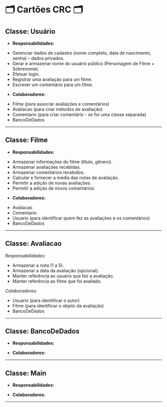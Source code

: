 # 🗂️ Cartões CRC 🗂️

## Classe: Usuário
- **Responsabilidades:**
* Gerenciar dados de cadastro (nome completo, data de nascimento, senha) – dados privados.
* Gerar e armazenar nome do usuário público (Personagem de Filme + Sobrenome).
* Efetuar login.
* Registrar uma avaliação para um filme.
* Escrever um comentário para um filme.
     
- **Colaboradores:**
* Filme (para associar avaliações e comentários)
* Avaliacao (para criar métodos de avaliação)
* Comentario (para criar comentário - se for uma classe separada)
* BancoDeDados 
  
---
## Classe: Filme
- **Responsabilidades:**
* Armazenar informações do filme (título, gênero).
* Armazenar avaliações recebidas.
* Armazenar comentários recebidos.
* Calcular e fornecer a média das notas de avaliação.
* Permitir a adição de novas avaliações.
* Permitir a adição de novos comentários.
    
- **Colaboradores:**
* Avaliacao 
* Comentario 
* Usuario (para identificar quem fez as avaliações e os comentários)
* BancoDeDados 

---
## Classe: Avaliacao

*Responsabilidades:*
* Armazenar a nota (1 a 5).
* Armazenar a data da avaliação (opcional).
* Manter referência ao usuário que fez a avaliação.
* Manter referência ao filme que foi avaliado.

*Colaboradores:*
* Usuario (para identificar o autor)
* Filme (para identificar o objeto da avaliação)
* BancoDeDados
---
## Classe: BancoDeDados
- **Responsabilidades:**
    
- **Colaboradores:**
    
---
## Classe: Main
- **Responsabilidades:**
    
- **Colaboradores:**


---
